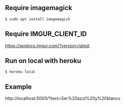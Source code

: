 

## Require imagemagick

```
$ sudo apt install imagemagick
```

## Require IMGUR_CLIENT_ID

https://apidocs.imgur.com/?version=latest

## Run on local with heroku

```
$ heroku local
```

## Example

http://localhost:5000/?text=Ser%20azul%20y%20blanco